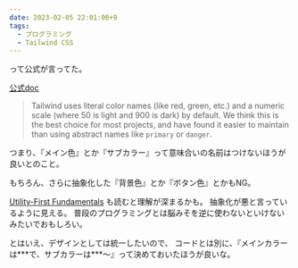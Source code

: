 ```yaml
---
date: 2023-02-05 22:01:00+9
tags:
  - プログラミング
  - Tailwind CSS
---
```


って公式が言ってた。

[公式doc](https://tailwindcss.com/docs/customizing-colors#naming-your-colors)

> Tailwind uses literal color names (like red, green, etc.) and a numeric scale (where 50 is light and 900 is dark) by default. We think this is the best choice for most projects, and have found it easier to maintain than using abstract names like `primary` or `danger`.

つまり、『メイン色』とか『サブカラー』って意味合いの名前はつけないほうが良いとのこと。

もちろん、さらに抽象化した『背景色』とか『ボタン色』とかもNG。

[Utility-First Fundamentals](https://tailwindcss.com/docs/utility-first)
も読むと理解が深まるかも。
抽象化が悪と言っているように見える。
普段のプログラミングとは脳みそを逆に使わないといけないみたいでおもしろい。

とはいえ、デザインとしては統一したいので、
コードとは別に、『メインカラーは\*\*\*で、サブカラーは\*\*\*〜』って決めておいたほうが良いな。
